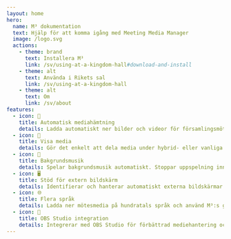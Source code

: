 ```yaml
---
layout: home
hero:
  name: M³ dokumentation
  text: Hjälp för att komma igång med Meeting Media Manager
  image: /logo.svg
  actions:
    - theme: brand
      text: Installera M³
      link: /sv/using-at-a-kingdom-hall#download-and-install
    - theme: alt
      text: Använda i Rikets sal
      link: /sv/using-at-a-kingdom-hall
    - theme: alt
      text: Om
      link: /sv/about
features:
  - icon: 🚀
    title: Automatisk mediahämtning
    details: Ladda automatiskt ner bilder och videor för församlingsmöten på alla språk som finns på Jehovas vittnens officiella hemsida.
  - icon: 🎦
    title: Visa media
    details: Gör det enkelt att dela media under hybrid- eller vanliga möten.
  - icon: 🎵
    title: Bakgrundsmusik
    details: Spelar bakgrundsmusik automatiskt. Stoppar uppspelning innan mötet börjar. Bakgrundsmusik kan startas om med ett klick efter mötet.
  - icon: 🖥️
    title: Stöd för extern bildskärm
    details: Identifierar och hanterar automatiskt externa bildskärmar för smidiga mediepresentationer.
  - icon: 🌐
    title: Flera språk
    details: Ladda ner mötesmedia på hundratals språk och använd M³:s gränssnitt i något av de många tillgängliga språken.
  - icon: 🧩
    title: OBS Studio integration
    details: Integrerar med OBS Studio för förbättrad mediehantering och presentationer.
---
```

